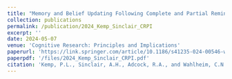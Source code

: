 ```yaml
---
title: "Memory and Belief Updating Following Complete and Partial Reminders of Fake News"
collection: publications
permalink: /publication/2024_Kemp_Sinclair_CRPI
excerpt: ''
date: 2024-05-07
venue: 'Cognitive Research: Principles and Implications'
paperurl: 'https://link.springer.com/article/10.1186/s41235-024-00546-w'
paperpdf: '/files/2024_Kemp_Sinclair_CRPI.pdf'
citation: 'Kemp, P.L., Sinclair, A.H., Adcock, R.A., and Wahlheim, C.N. Memory and belief updating following complete and partial reminders of fake news. Cogn. Research 9, 28 (2024). https://doi.org/10.1186/s41235-024-00546-w'
---
```

